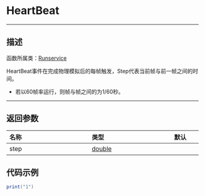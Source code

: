 # HeartBeat


-----------------------------------------------------------------------------------------
## 描述

函数所属类：[Runservice]()

HeartBeat事件在完成物理模拟后的每帧触发，Step代表当前帧与前一帧之间的时间。

* 若以60帧率运行，则帧与帧之间的为1/60秒。
-----------------------------------------------------------------------------------------

## 返回参数

|<div style="width:200px">名称</div>|<div style="width:200px">类型</div>|<div style="width:200px">默认</div>|<div style="width:200px">描述</div>|
|:--------------------|:--------------------|:--------------------|:--------------------|
|step     | [double]() ||当前帧与前一帧之间的时间|


## 代码示例

```lua
print("1")